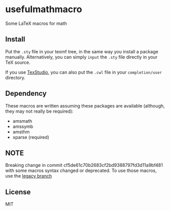 # usefulmathmacro

Some LaTeX macros for math

## Install

Put the `.sty` file in your texmf tree, in the same way you install a package manually. Alternatively, you can simply `input` the `.sty` file directly in your TeX source.

If you use [TexStudio](https://www.texstudio.org/), you can also put the `.cwl` file in your `completion/user` directory.

## Dependency

These macros are written assuming these packages are available (although, they may not really be required):

* amsmath
* amssymb
* amsthm
* xparse (required)

## NOTE

Breaking change in commit cf5de61c70b2683cf2bd9388797fd3d11a9bf481 with some macros syntax changed or deprecated. To use those macros, use the [legacy branch](https://github.com/ckf42/usefulmathmacro/commit/b24397044d0b80744425f17fd58e1e5fdbe349ae)

## License

MIT
